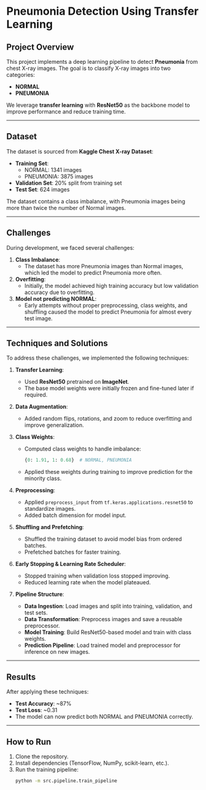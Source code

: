 # Pneumonia Detection Using Transfer Learning

## Project Overview
This project implements a deep learning pipeline to detect **Pneumonia** from chest X-ray images. The goal is to classify X-ray images into two categories:

- **NORMAL**
- **PNEUMONIA**

We leverage **transfer learning** with **ResNet50** as the backbone model to improve performance and reduce training time.

---

## Dataset
The dataset is sourced from **Kaggle Chest X-ray Dataset**:

- **Training Set**:
  - NORMAL: 1341 images
  - PNEUMONIA: 3875 images
- **Validation Set**: 20% split from training set
- **Test Set**: 624 images  

The dataset contains a class imbalance, with Pneumonia images being more than twice the number of Normal images.

---

## Challenges
During development, we faced several challenges:

1. **Class Imbalance**:
   - The dataset has more Pneumonia images than Normal images, which led the model to predict Pneumonia more often.
2. **Overfitting**:
   - Initially, the model achieved high training accuracy but low validation accuracy due to overfitting.
3. **Model not predicting NORMAL**:
   - Early attempts without proper preprocessing, class weights, and shuffling caused the model to predict Pneumonia for almost every test image.

---

## Techniques and Solutions
To address these challenges, we implemented the following techniques:

1. **Transfer Learning**:
   - Used **ResNet50** pretrained on **ImageNet**.
   - The base model weights were initially frozen and fine-tuned later if required.
   
2. **Data Augmentation**:
   - Added random flips, rotations, and zoom to reduce overfitting and improve generalization.
   
3. **Class Weights**:
   - Computed class weights to handle imbalance:
     ```python
     {0: 1.91, 1: 0.68}  # NORMAL, PNEUMONIA
     ```
   - Applied these weights during training to improve prediction for the minority class.

4. **Preprocessing**:
   - Applied `preprocess_input` from `tf.keras.applications.resnet50` to standardize images.
   - Added batch dimension for model input.

5. **Shuffling and Prefetching**:
   - Shuffled the training dataset to avoid model bias from ordered batches.
   - Prefetched batches for faster training.

6. **Early Stopping & Learning Rate Scheduler**:
   - Stopped training when validation loss stopped improving.
   - Reduced learning rate when the model plateaued.

7. **Pipeline Structure**:
   - **Data Ingestion**: Load images and split into training, validation, and test sets.
   - **Data Transformation**: Preprocess images and save a reusable preprocessor.
   - **Model Training**: Build ResNet50-based model and train with class weights.
   - **Prediction Pipeline**: Load trained model and preprocessor for inference on new images.

---

## Results
After applying these techniques:

- **Test Accuracy**: ~87%
- **Test Loss**: ~0.31
- The model can now predict both NORMAL and PNEUMONIA correctly.

---

## How to Run
1. Clone the repository.
2. Install dependencies (TensorFlow, NumPy, scikit-learn, etc.).
3. Run the training pipeline:
   ```bash
   python -m src.pipeline.train_pipeline
